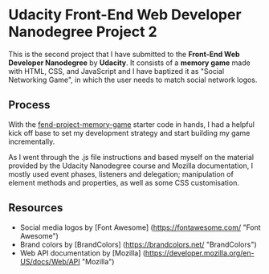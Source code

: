 # Udacity Front-End Web Developer Nanodegree Project 2
This is the second project that I have submitted to the **Front-End Web Developer Nanodegree** by **Udacity**. It consists of a **memory game** made with HTML, CSS, and JavaScript and I have baptized it as "Social Networking Game", in which the user needs to match social network logos.

## Process
With the [fend-project-memory-game](https://www.linkedin.com/in/txago/ "fend-project-memory-game") starter code in hands, I had a helpful kick off base to set my development strategy and start building my game incrementally.

As I went through the .js file instructions and based myself on the material provided by the Udacity Nanodegree course and Mozilla documentation, I mostly used event phases, listeners and delegation; manipulation of element methods and properties, as well as some CSS customisation. 

## Resources
* Social media logos by [Font Awesome] (https://fontawesome.com/ "Font Awesome")
* Brand colors by [BrandColors] (https://brandcolors.net/ "BrandColors")
* Web API documentation by [Mozilla] (https://developer.mozilla.org/en-US/docs/Web/API "Mozilla")
